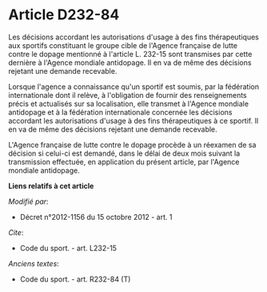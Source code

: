 # Article D232-84

Les décisions accordant les autorisations d'usage à des fins thérapeutiques aux sportifs constituant le groupe cible de
l'Agence française de lutte contre le dopage mentionné à l'article L. 232-15 sont transmises par cette dernière à l'Agence
mondiale antidopage. Il en va de même des décisions rejetant une demande recevable. 

Lorsque l'agence a connaissance qu'un sportif est soumis, par la fédération internationale dont il relève, à l'obligation de
fournir des renseignements précis et actualisés sur sa localisation, elle transmet à l'Agence mondiale antidopage et à la
fédération internationale concernée les décisions accordant les autorisations d'usage à des fins thérapeutiques à ce sportif.
Il en va de même des décisions rejetant une demande recevable. 

L'Agence française de lutte contre le dopage procède à un réexamen de sa décision si celui-ci est demandé, dans le délai de
deux mois suivant la transmission effectuée, en application du présent article, par l'Agence mondiale antidopage.

**Liens relatifs à cet article**

_Modifié par_:

  - Décret n°2012-1156 du 15 octobre 2012 - art. 1

_Cite_:

  - Code du sport. - art. L232-15

_Anciens textes_:

  - Code du sport. - art. R232-84 (T)
